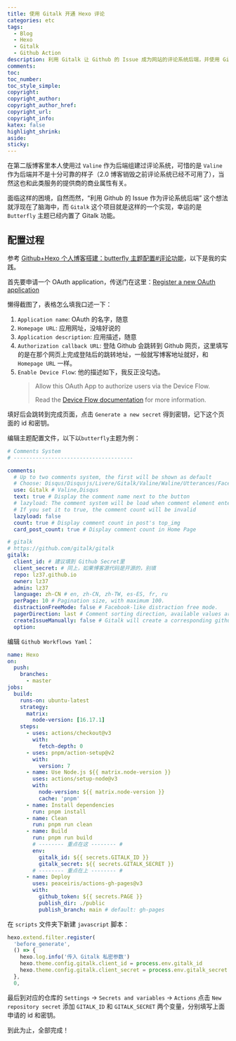 ```yaml
---
title: 使用 Gitalk 开通 Hexo 评论
categories: etc
tags:
  - Blog
  - Hexo
  - Gitalk
  - Github Action
description: 利用 Gitalk 让 Github 的 Issue 成为网站的评论系统后端，并使用 Github Action 与 Hexo Scripts 实现 id 与 secret 的隐藏。
comments:
toc:
toc_number:
toc_style_simple:
copyright:
copyright_author:
copyright_author_href:
copyright_url:
copyright_info:
katex: false
highlight_shrink:
aside:
sticky:
---
```


在第二版博客里本人使用过 `Valine` 作为后端组建过评论系统，可惜的是 `Valine` 作为后端并不是十分可靠的样子（2.0 博客销毁之前评论系统已经不可用了），当然这也和此类服务的提供商的商业属性有关。

面临这样的困境，自然而然，“利用 Github 的 Issue 作为评论系统后端” 这个想法就浮现在了脑海中，而 `Gitalk` 这个项目就是这样的一个实现，幸运的是 `Butterfly` 主题已经内置了 Gitalk 功能。

## 配置过程

参考 [Github+Hexo 个人博客搭建：butterfly 主题配置#评论功能](https://www.cnblogs.com/Likfees/p/16352004.html#评论功能)，以下是我的实践。

首先要申请一个 OAuth application，传送门在这里：[Register a new OAuth application](https://github.com/settings/applications/new)

懒得截图了，表格怎么填我口述一下：

1. `Application name`: OAuth 的名字，随意
2. `Homepage URL`: 应用网址，没啥好说的
3. `Application description`: 应用描述，随意
4. `Authorization callback URL`: 登陆 Github 会跳转到 Github 网页，这里填写的是在那个网页上完成登陆后的跳转地址，一般就写博客地址就好，和 `Homepage URL` 一样。
5. `Enable Device Flow`: 他的描述如下，我反正没勾选。
   > Allow this OAuth App to authorize users via the Device Flow.
   >
   > Read the [Device Flow documentation](https://docs.github.com/en/apps/oauth-apps/building-oauth-apps/authorizing-oauth-apps#device-flow) for more information.

填好后会跳转到完成页面，点击 `Generate a new secret` 得到密钥，记下这个页面的 id 和密钥。

编辑主题配置文件，以下以`butterfly`主题为例：

```yaml
# Comments System
# --------------------------------------

comments:
  # Up to two comments system, the first will be shown as default
  # Choose: Disqus/Disqusjs/Livere/Gitalk/Valine/Waline/Utterances/Facebook Comments/Twikoo/Giscus/Remark42/Artalk
  use: Gitalk # Valine,Disqus
  text: true # Display the comment name next to the button
  # lazyload: The comment system will be load when comment element enters the browser's viewport.
  # If you set it to true, the comment count will be invalid
  lazyload: false
  count: true # Display comment count in post's top_img
  card_post_count: true # Display comment count in Home Page

# gitalk
# https://github.com/gitalk/gitalk
gitalk:
  client_id: # 建议填到 Github Secret里
  client_secret: # 同上，如果博客源代码是开源的，别填
  repo: lz37.github.io
  owner: lz37
  admin: lz37
  language: zh-CN # en, zh-CN, zh-TW, es-ES, fr, ru
  perPage: 10 # Pagination size, with maximum 100.
  distractionFreeMode: false # Facebook-like distraction free mode.
  pagerDirection: last # Comment sorting direction, available values are last and first.
  createIssueManually: false # Gitalk will create a corresponding github issue for your every single page automatically
  option:
```

编辑 `Github Workflows Yaml`：

```yaml
name: Hexo
on:
  push:
    branches:
      - master
jobs:
  build:
    runs-on: ubuntu-latest
    strategy:
      matrix:
        node-version: [16.17.1]
    steps:
      - uses: actions/checkout@v3
        with:
          fetch-depth: 0
      - uses: pnpm/action-setup@v2
        with:
          version: 7
      - name: Use Node.js ${{ matrix.node-version }}
        uses: actions/setup-node@v3
        with:
          node-version: ${{ matrix.node-version }}
          cache: 'pnpm'
      - name: Install dependencies
        run: pnpm install
      - name: Clean
        run: pnpm run clean
      - name: Build
        run: pnpm run build
        # -------- 重点在这 -------- #
        env:
          gitalk_id: ${{ secrets.GITALK_ID }}
          gitalk_secret: ${{ secrets.GITALK_SECRET }}
        # -------- 重点在上 -------- #
      - name: Deploy
        uses: peaceiris/actions-gh-pages@v3
        with:
          github_token: ${{ secrets.PAGE }}
          publish_dir: ./public
          publish_branch: main # default: gh-pages
```

在 `scripts` 文件夹下新建 `javascript` 脚本：

```javascript
hexo.extend.filter.register(
  'before_generate',
  () => {
    hexo.log.info('传入 Gitalk 私密参数')
    hexo.theme.config.gitalk.client_id = process.env.gitalk_id
    hexo.theme.config.gitalk.client_secret = process.env.gitalk_secret
  },
  0,
```

最后到对应的仓库的 `Settings` -> `Secrets and variables` -> `Actions` 点击 `New repository secret` 添加 `GITALK_ID` 和 `GITALK_SECRET` 两个变量，分别填写上面申请的 id 和密钥。

到此为止，全部完成！

